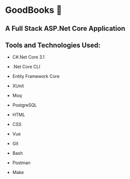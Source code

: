 # GoodBooks :book:

## A Full Stack ASP.Net Core Application

## Tools and Technologies Used:
- C#.Net Core 3.1
- .Net Core CLI
- Entity Framework Core
- XUnit
- Moq
- PostgreSQL

- HTML
- CSS
- Vue

- Git
- Bash
- Postman
- Make
